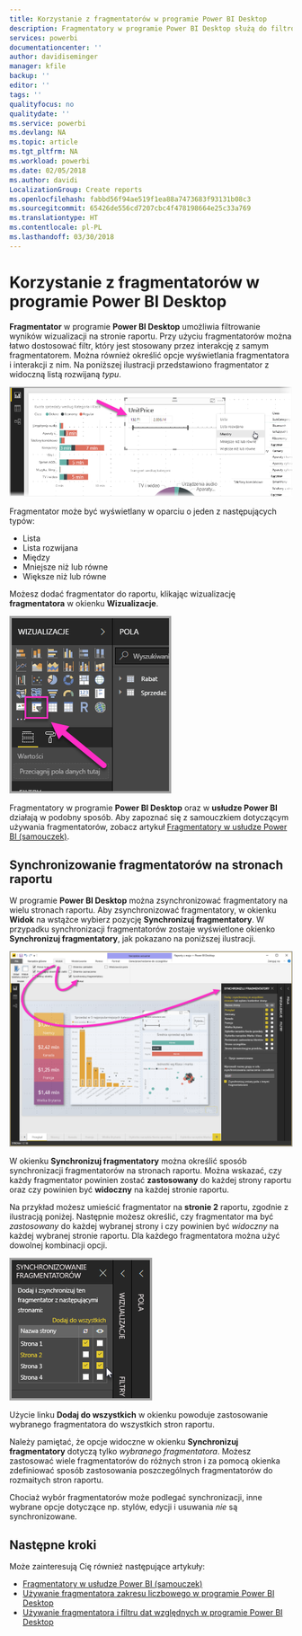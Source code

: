 ```yaml
---
title: Korzystanie z fragmentatorów w programie Power BI Desktop
description: Fragmentatory w programie Power BI Desktop służą do filtrowania, wyróżniania i dostosowywania raportów
services: powerbi
documentationcenter: ''
author: davidiseminger
manager: kfile
backup: ''
editor: ''
tags: ''
qualityfocus: no
qualitydate: ''
ms.service: powerbi
ms.devlang: NA
ms.topic: article
ms.tgt_pltfrm: NA
ms.workload: powerbi
ms.date: 02/05/2018
ms.author: davidi
LocalizationGroup: Create reports
ms.openlocfilehash: fabbd56f94ae519f1ea88a7473683f93131b08c3
ms.sourcegitcommit: 65426de556cd7207cbc4f478198664e25c33a769
ms.translationtype: HT
ms.contentlocale: pl-PL
ms.lasthandoff: 03/30/2018
---
```

# <a name="using-slicers-power-bi-desktop"></a>Korzystanie z fragmentatorów w programie Power BI Desktop

**Fragmentator** w programie **Power BI Desktop** umożliwia filtrowanie wyników wizualizacji na stronie raportu. Przy użyciu fragmentatorów można łatwo dostosować filtr, który jest stosowany przez interakcję z samym fragmentatorem. Można również określić opcje wyświetlania fragmentatora i interakcji z nim. Na poniższej ilustracji przedstawiono fragmentator z widoczną listą rozwijaną *typu*. 

![](media/desktop-slicers/desktop-slicers_01.png)

Fragmentator może być wyświetlany w oparciu o jeden z następujących typów:

* Lista
* Lista rozwijana
* Między
* Mniejsze niż lub równe
* Większe niż lub równe

Możesz dodać fragmentator do raportu, klikając wizualizację **fragmentatora** w okienku **Wizualizacje**.

![](media/desktop-slicers/desktop-slicers_02.png)

Fragmentatory w programie **Power BI Desktop** oraz w **usłudze Power BI** działają w podobny sposób. Aby zapoznać się z samouczkiem dotyczącym używania fragmentatorów, zobacz artykuł [Fragmentatory w usłudze Power BI (samouczek)](power-bi-visualization-slicers.md).

## <a name="synchronize-slicers-across-report-pages"></a>Synchronizowanie fragmentatorów na stronach raportu

W programie **Power BI Desktop** można zsynchronizować fragmentatory na wielu stronach raportu. Aby zsynchronizować fragmentatory, w okienku **Widok** na wstążce wybierz pozycję **Synchronizuj fragmentatory**. W przypadku synchronizacji fragmentatorów zostaje wyświetlone okienko **Synchronizuj fragmentatory**, jak pokazano na poniższej ilustracji.

![](media/desktop-slicers/desktop-slicers_03.png)

W okienku **Synchronizuj fragmentatory** można określić sposób synchronizacji fragmentatorów na stronach raportu. Można wskazać, czy każdy fragmentator powinien zostać **zastosowany** do każdej strony raportu oraz czy powinien być **widoczny** na każdej stronie raportu.

Na przykład możesz umieścić fragmentator na **stronie 2** raportu, zgodnie z ilustracją poniżej. Następnie możesz określić, czy fragmentator ma być *zastosowany* do każdej wybranej strony i czy powinien być *widoczny* na każdej wybranej stronie raportu. Dla każdego fragmentatora można użyć dowolnej kombinacji opcji. 

![](media/desktop-slicers/desktop-slicers_04.png)

Użycie linku **Dodaj do wszystkich** w okienku powoduje zastosowanie wybranego fragmentatora do wszystkich stron raportu.

Należy pamiętać, że opcje widoczne w okienku **Synchronizuj fragmentatory** dotyczą tylko *wybranego fragmentatora*. Możesz zastosować wiele fragmentatorów do różnych stron i za pomocą okienka zdefiniować sposób zastosowania poszczególnych fragmentatorów do rozmaitych stron raportu. 

Chociaż wybór fragmentatorów może podlegać synchronizacji, inne wybrane opcje dotyczące np. stylów, edycji i usuwania *nie* są synchronizowane. 

## <a name="next-steps"></a>Następne kroki

Może zainteresują Cię również następujące artykuły:

* [Fragmentatory w usłudze Power BI (samouczek)](power-bi-visualization-slicers.md)
* [Używanie fragmentatora zakresu liczbowego w programie Power BI Desktop](desktop-slicer-numeric-range.md)
* [Używanie fragmentatora i filtru dat względnych w programie Power BI Desktop](desktop-slicer-filter-date-range.md)

